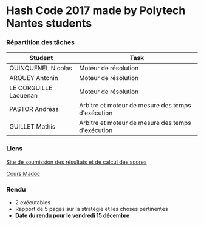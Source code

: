 # Hash Code 2017 made by Polytech Nantes students

### Répartition des tâches

| Student | Task |
| --- |---|
| QUINQUENEL Nicolas | Moteur de résolution |
| ARQUEY Antonin | Moteur de résolution |
| LE CORGUILLE Laouenan | Moteur de résolution |
| PASTOR Andréas | Arbitre et moteur de mesure des temps d'exécution |
| GUILLET Mathis | Arbitre et moteur de mesure des temps d'exécution |

### Liens 

[Site de soumission des résultats et de calcul des scores](http://pitools.polytech.univ-nantes.prive/hashcode)

[Cours Madoc](http://madoc.univ-nantes.fr/course/view.php?id=30840)

### Rendu

* 2 exécutables
* Rapport de 5 pages sur la stratégie et les choses pertinentes
* __Date du rendu pour le vendredi 15 décembre__

